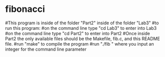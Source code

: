 # fibonacci
#This program is inside of the folder "Part2" inside of the folder "Lab3"
#to run this program:
#on the command line type "cd Lab3" to enter into Lab3
#on the command line type "cd Part2" to enter into Part2
#Once inside Part2 the only available files should be the Makefile, fib.c, and this README file.
#run "make" to compile the program
#run "./fib <COMMAND LINE PARAMETER>" where you input an integer for the command line parameter
